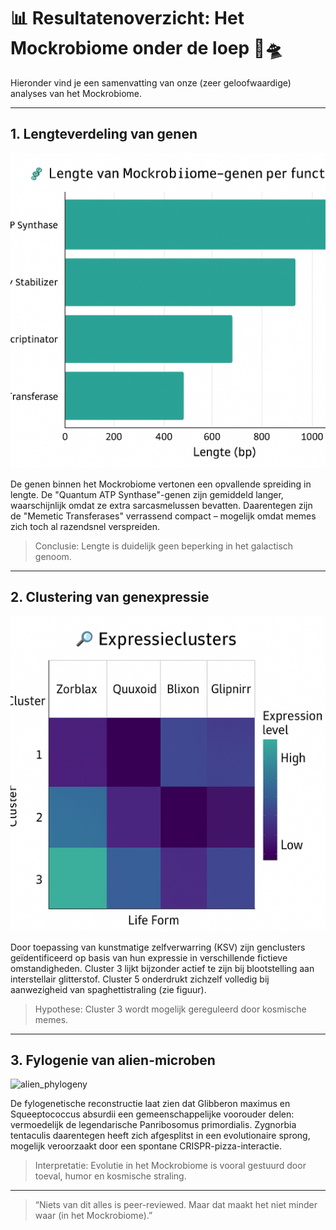 # 📊 Resultatenoverzicht: Het Mockrobiome onder de loep 🦠🛸

Hieronder vind je een samenvatting van onze (zeer geloofwaardige) analyses van het Mockrobiome.

---

## 1. Lengteverdeling van genen

![mock_gene_lengths](mock_gene_lengths.png)

De genen binnen het Mockrobiome vertonen een opvallende spreiding in lengte. De "Quantum ATP Synthase"-genen zijn gemiddeld langer, waarschijnlijk omdat ze extra sarcasmelussen bevatten. Daarentegen zijn de "Memetic Transferases" verrassend compact – mogelijk omdat memes zich toch al razendsnel verspreiden.

> Conclusie: Lengte is duidelijk geen beperking in het galactisch genoom.

---

## 2. Clustering van genexpressie

![expression_clusters](expression_clusters.png)

Door toepassing van kunstmatige zelfverwarring (KSV) zijn genclusters geïdentificeerd op basis van hun expressie in verschillende fictieve omstandigheden. Cluster 3 lijkt bijzonder actief te zijn bij blootstelling aan interstellair glitterstof. Cluster 5 onderdrukt zichzelf volledig bij aanwezigheid van spaghettistraling (zie figuur).

> Hypothese: Cluster 3 wordt mogelijk gereguleerd door kosmische memes.

---

## 3. Fylogenie van alien-microben

![alien_phylogeny](alien_phylogeny.png)

De fylogenetische reconstructie laat zien dat Glibberon maximus en Squeeptococcus absurdii een gemeenschappelijke voorouder delen: vermoedelijk de legendarische Panribosomus primordialis. Zygnorbia tentaculis daarentegen heeft zich afgesplitst in een evolutionaire sprong, mogelijk veroorzaakt door een spontane CRISPR-pizza-interactie.

> Interpretatie: Evolutie in het Mockrobiome is vooral gestuurd door toeval, humor en kosmische straling.

---

> “Niets van dit alles is peer-reviewed. Maar dat maakt het niet minder waar (in het Mockrobiome).”